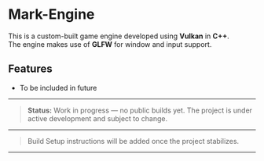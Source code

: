 # Mark-Engine


This is a custom-built game engine developed using **Vulkan** in **C++**.    
The engine makes use of **GLFW** for window and input support.

## Features
- To be included in future

---

> **Status:** Work in progress — no public builds yet. The project is under active development and subject to change.

---

> Build Setup instructions will be added once the project stabilizes.

---
